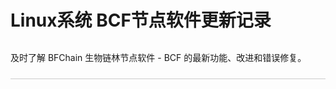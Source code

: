 # Linux系统 BCF节点软件更新记录
<div class="desc">及时了解 BFChain 生物链林节点软件 - BCF 的最新功能、改进和错误修复。</div>

<style scoped>
.desc{
  border-bottom: 1px solid #ccc;
  padding-top: 12px;
  padding-bottom: 24px;
  margin-bottom: 24px;
}
.version-box{
  position: relative;
}
</style>

<script setup>
const items = [
  {
    version: '2.0.0', publicTime: '2021.09.10', 
    link: '#',
    content: 
`• 更新内容更新内容
• 更新内容更新内容
• 更新内容更新内容
• 更新内容更新内容
• 更新内容更新内容
• 更新内容更新内容`
  },
  {
    version: '1.2.0', publicTime: '2021.08.15', 
    content: 
`• 更新内容更新内容
• 更新内容更新内容
• 更新内容更新内容
• 更新内容更新内容
• 更新内容更新内容
• 更新内容更新内容`
  },
  {
    version: '1.0.0', publicTime: '2021.07.10', 
    content: 
`• 更新内容更新内容
• 更新内容更新内容
• 更新内容更新内容
• 更新内容更新内容
• 更新内容更新内容
• 更新内容更新内容`
  },
  {
    version: '1.0.0', publicTime: '2021.03.10', 
    content: 
`• 更新内容更新内容
• 更新内容更新内容
• 更新内容更新内容
• 更新内容更新内容
• 更新内容更新内容
• 更新内容更新内容`
  },
]
</script>

<div class="version-box">
  <month-list :items="items" />
  <version-item v-for="item in items" :item="item" :key="item.version" />
</div>

